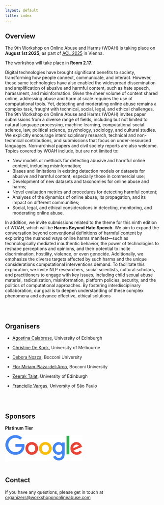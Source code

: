 ```yaml
---
layout: default
title: index
---
```


## Overview

The 9th Workshop on Online Abuse and Harms (WOAH) is taking place on **August 1st 2025**, as part of [ACL 2025](https://2025.aclweb.org/) in Vienna.

The workshop will take place in **Room 2.17**.

Digital technologies have brought significant benefits to society, transforming how people connect, communicate, and interact. However, these same technologies have also enabled the widespread dissemination and amplification of abusive and harmful content, such as hate speech, harassment, and misinformation. Given the sheer volume of content shared online, addressing abuse and harm at scale requires the use of computational tools. Yet, detecting and moderating online abuse remains a complex task, fraught with technical, social, legal, and ethical challenges.
The 9th Workshop on Online Abuse and Harms (WOAH) invites paper submissions from a diverse range of fields, including but not limited to natural language processing, machine learning, computational social science, law, political science, psychology, sociology, and cultural studies. We explicitly encourage interdisciplinary research, technical and non-technical contributions, and submissions that focus on under-resourced languages. Non-archival papers and civil society reports are also welcome.
Topics covered by WOAH include, but are not limited to:
- New models or methods for detecting abusive and harmful online content, including misinformation;
- Biases and limitations in existing detection models or datasets for abusive and harmful content, especially those in commercial use;
- Development of new datasets and taxonomies for online abuse and harms;
- Novel evaluation metrics and procedures for detecting harmful content;
- Analyses of the dynamics of online abuse, its propagation, and its impact on different communities;
- Social, legal, and ethical considerations in detecting, monitoring, and moderating online abuse.


In addition, we invite submissions related to the theme for this ninth edition of WOAH, which will be **Harms Beyond Hate Speech**. We aim to expand the conversation beyond conventional definitions of harmful content by exploring the nuanced ways online harms manifest—such as technologically mediated inauthentic behavior, the power of technologies to reshape perceptions and opinions, and their potential to incite discrimination, hostility, violence, or even genocide. Additionally, we emphasize the diverse targets affected by such harms and the unique considerations computational interventions demand. To facilitate this exploration, we invite NLP researchers, social scientists, cultural scholars, and practitioners to engage with key issues, including child sexual abuse material, radicalization, misinformation, platform policies, security, and the politics of computational approaches. By fostering interdisciplinary collaboration, our goal is to deepen understanding of these complex phenomena and advance effective, ethical solutions


<br/><br/>

## Organisers

- <p><a href="https://ago3.github.io/">Agostina Calabrese</a>, University of Edinburgh</p>
- <p><a href="https://christinedekock.com/">Christine De Kock</a>, University of Melbourne</p>
- <p><a href="https://deboranozza.com/">Debora Nozza</a>, Bocconi University</p>
- <p><a href="https://fmplaza.github.io/">Flor Miriam Plaza-del-Arco</a>, Bocconi University</p>
- <p><a href="https://zeeraktalat.github.io/">Zeerak Talat</a>, University of Edinburgh</p>
- <p><a href="https://franciellevargas.github.io/">Francielle Vargas</a>, University of São Paulo</p>

<br/><br/>

## Sponsors

**Platinum Tier**

<img src="assets/img/platinum_2025.png"  width="50%" height="50%">
<br/><br/>

## Contact
If you have any questions, please get in touch at <a href="mailto:organizers@workshopononlineabuse.com">organizers@workshopononlineabuse.com</a>
